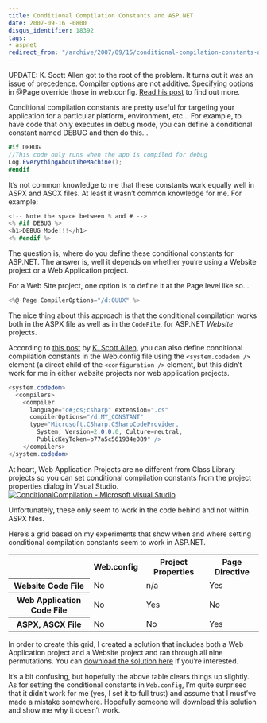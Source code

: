 ```yaml
---
title: Conditional Compilation Constants and ASP.NET
date: 2007-09-16 -0800
disqus_identifier: 18392
tags:
- aspnet
redirect_from: "/archive/2007/09/15/conditional-compilation-constants-and-asp.net.aspx/"
---
```


UPDATE: K. Scott Allen got to the root of the problem. It turns out it
was an issue of precedence. Compiler options are not additive.
Specifying options in @Page override those in web.config. [Read his
post](http://odetocode.com/Blogs/scott/archive/2007/09/24/11413.aspx "More on Conditional Compilation")
to find out more.

Conditional compilation constants are pretty useful for targeting your
application for a particular platform, environment, etc... For example,
to have code that only executes in debug mode, you can define a
conditional constant named DEBUG and then do this...

```csharp
#if DEBUG
//This code only runs when the app is compiled for debug
Log.EverythingAboutTheMachine();
#endif
```

It’s not common knowledge to me that these constants work equally well
in ASPX and ASCX files. At least it wasn’t common knowledge for me. For
example:

```csharp
<!-- Note the space between % and # -->
<% #if DEBUG %>
<h1>DEBUG Mode!!!</h1>
<% #endif %>
```

The question is, where do you define these conditional constants for
ASP.NET. The answer is, well it depends on whether you’re using a
Website project or a Web Application project.

For a Web Site project, one option is to define it at the Page level
like so...

```csharp
<%@ Page CompilerOptions="/d:QUUX" %>
```

The nice thing about this approach is that the conditional compilation
works both in the ASPX file as well as in the `CodeFile`, for ASP.NET
*Website* projects.

According to [this
post](http://odetocode.com/Blogs/scott/archive/2005/12/01/2559.aspx "Conditional Compilation in ASP.NET 2.0")
by [K. Scott Allen](http://odetocode.com/Blogs/scott/ "OdeToCode Blog"),
you can also define conditional compilation constants in the Web.config
file using the `<system.codedom />` element (a direct child of the
`<configuration />` element, but this didn’t work for me in either
website projects nor web application projects.

```csharp
<system.codedom>
  <compilers>
    <compiler
      language="c#;cs;csharp" extension=".cs"
      compilerOptions="/d:MY_CONSTANT"
      type="Microsoft.CSharp.CSharpCodeProvider, 
        System, Version=2.0.0.0, Culture=neutral, 
        PublicKeyToken=b77a5c561934e089" />
    </compilers>
</system.codedom>
```

At heart, Web Application Projects are no different from Class Library
projects so you can set conditional compilation constants from the
project properties dialog in Visual Studio.[![ConditionalCompilation -
Microsoft Visual
Studio](https://haacked.com/images/haacked_com/WindowsLiveWriter/ConditionalConstantsandASP.NET_12C5D/ConditionalCompilation%20-%20Microsoft%20Visual%20Studio_thumb_1.png)](https://haacked.com/images/haacked_com/WindowsLiveWriter/ConditionalConstantsandASP.NET_12C5D/ConditionalCompilation%20-%20Microsoft%20Visual%20Studio_1.png "Conditional Compilation Constants")

Unfortunately, these only seem to work in the code behind and not within
ASPX files.

Here’s a grid based on my experiments that show when and where setting
conditional compilation constants seem to work in ASP.NET.

<table class="highlightTable matrix" unselectable="on">
    <tbody>
    <tr>
        <th class="pivot"> </th>
        <th>Web.config</th>
        <th>Project Properties</th>
        <th>Page Directive</th></tr>
    <tr>
        <th>Website Code File</th>
        <td class="no">No</td>
        <td class="na">n/a</td>
        <td class="yes">Yes</td></tr>
    <tr>
        <th>Web Application Code File</th>
        <td class="no">No</td>
        <td class="yes">Yes</td>
        <td class="no">No</td></tr>
    <tr>
        <th>ASPX, ASCX File</th>
        <td class="no">No</td>
        <td class="no">No</td>
        <td class="yes">Yes</td>
    </tr>
    </tbody>
</table>


In order to create this grid, I created a solution that includes both a
Web Application project and a Website project and ran through all nine
permutations. You can [download the solution
here](https://haacked.com.nyud.net/code/conditionalcompilation.zip "Conditional Compilation Demo")
if you’re interested.

It’s a bit confusing, but hopefully the above table clears things up
slightly. As for setting the conditional constants in `Web.config`, I’m
quite surprised that it didn’t work for me (yes, I set it to full trust)
and assume that I must’ve made a mistake somewhere. Hopefully someone
will download this solution and show me why it doesn’t work.


